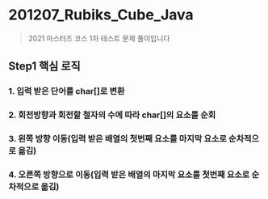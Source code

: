 # 201207_Rubiks_Cube_Java
> 2021 마스터즈 코스 1차 테스트 문제 풀이입니다

## Step1 핵심 로직
### 1. 입력 받은 단어를 char[]로 변환
### 2. 회전방향과 회전할 철자의 수에 따라 char[]의 요소를 순회 
### 3. 왼쪽 방향 이동(입력 받은 배열의 첫번째 요소를 마지막 요소로 순차적으로 옮김)
### 4. 오른쪽 방향으로 이동(입력 받은 배열의 마지막 요소를 첫번째 요소로 순차적으로 옮김)
